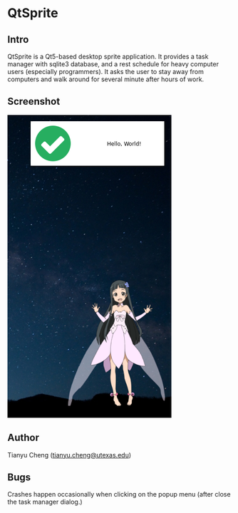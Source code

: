 QtSprite
=========

Intro
-----
QtSprite is a Qt5-based desktop sprite application. It provides a task manager with sqlite3 database, and a rest schedule for heavy computer users (especially programmers). It asks the user to stay away from computers and walk around for several minute after hours of work. 

Screenshot
----------
![Image](./screenshot/snapshot1.png?raw=true)

Author
------
Tianyu Cheng (tianyu.cheng@utexas.edu)

Bugs
----
Crashes happen occasionally when clicking on the popup menu (after close the task
        manager dialog.)
